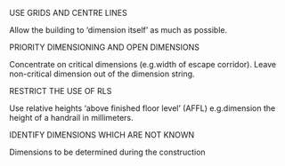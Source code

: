 USE GRIDS AND CENTRE LINES

Allow the building to ‘dimension itself’ as much as possible.

PRIORITY DIMENSIONING AND OPEN DIMENSIONS

Concentrate on critical dimensions (e.g.width of escape corridor). Leave non-critical dimension out of the dimension string.

RESTRICT THE USE OF RLS

Use relative heights ‘above finished floor level’ (AFFL) e.g.dimension the height of a handrail in millimeters.

IDENTIFY DIMENSIONS WHICH ARE NOT KNOWN

Dimensions to be determined during the construction